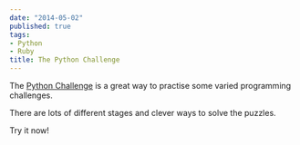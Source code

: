 ```yaml
---
date: "2014-05-02"
published: true
tags:
- Python
- Ruby
title: The Python Challenge
---
```


The [Python Challenge](http://www.pythonchallenge.com) is a great way to practise some varied programming challenges.

There are lots of different stages and clever ways to solve the puzzles.

Try it now!

